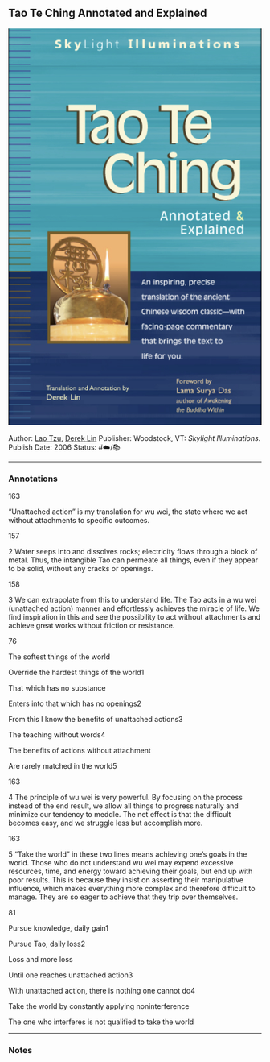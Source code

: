 ## Tao Te Ching Annotated and Explained

[ ![150](%E2%9A%99%EF%B8%8F%20Tools/%F0%9F%93%B8%20Images/F9668EC4-6912-4220-B0BA-82A8B90EAB16.jpeg) ](https://www.amazon.com/Tao-Ching-Annotated-Explained-Illuminations/dp/1594732043/ref=mp_s_a_1_1?crid=LNLZPB4LOYXK&keywords=derek+lin+tao+te+ching&qid=1668103714&sprefix=derek+lin%2Caps%2C155&sr=8-1)

Author: [Lao Tzu](), [Derek Lin]()
Publisher: Woodstock, VT: *Skylight Illuminations*.
Publish Date: 2006
Status: #☁️/📚 

---

### Annotations

163

“Unattached action” is my translation for wu wei, the state where we act without attachments to specific outcomes.

157

2 Water seeps into and dissolves rocks; electricity flows through a block of metal. Thus, the intangible Tao can permeate all things, even if they appear to be solid, without any cracks or openings.

158

3 We can extrapolate from this to understand life. The Tao acts in a wu wei (unattached action) manner and effortlessly achieves the miracle of life. We find inspiration in this and see the possibility to act without attachments and achieve great works without friction or resistance.

76

The softest things of the world 

Override the hardest things of the world1 

That which has no substance 

Enters into that which has no openings2 

From this I know the benefits of unattached actions3 

The teaching without words4 

The benefits of actions without attachment 

Are rarely matched in the world5

163

4 The principle of wu wei is very powerful. By focusing on the process instead of the end result, we allow all things to progress naturally and minimize our tendency to meddle. The net effect is that the difficult becomes easy, and we struggle less but accomplish more.

163

5 “Take the world” in these two lines means achieving one’s goals in the world. Those who do not understand wu wei may expend excessive resources, time, and energy toward achieving their goals, but end up with poor results. This is because they insist on asserting their manipulative influence, which makes everything more complex and therefore difficult to manage. They are so eager to achieve that they trip over themselves.

81

Pursue knowledge, daily gain1 

Pursue Tao, daily loss2 

Loss and more loss 

Until one reaches unattached action3 

With unattached action, there is nothing one cannot do4 

Take the world by constantly applying noninterference 

The one who interferes is not qualified to take the world

---

### Notes
